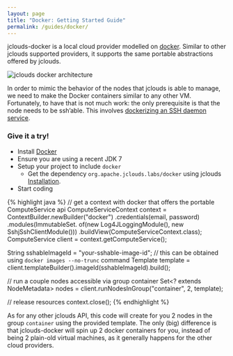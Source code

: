 ```yaml
---
layout: page
title: "Docker: Getting Started Guide"
permalink: /guides/docker/
---
```


jclouds-docker is a local cloud provider modelled on [docker](http://www.docker.io). Similar to other jclouds supported
providers, it supports the same portable abstractions offered by jclouds.

![jclouds docker architecture](/img/jclouds-docker.png)

In order to mimic the behavior of the nodes that jclouds is able to manage, we need to make the Docker containers similar to any other VM.
Fortunately, to have that is not much work: the only prerequisite is that the node needs to be ssh’able. 
This involves [dockerizing an SSH daemon service](https://docs.docker.com/examples/running_ssh_service/).

### Give it a try!

* Install [Docker](http://docs.docker.com/installation/)
* Ensure you are using a recent JDK 7
* Setup your project to include `docker`
	* Get the dependency `org.apache.jclouds.labs/docker` using jclouds [Installation](/start/install).
* Start coding

{% highlight java %}
// get a context with docker that offers the portable ComputeService api
ComputeServiceContext context = ContextBuilder.newBuilder("docker")
                      .credentials(email, password)
                      .modules(ImmutableSet.<Module> of(new Log4JLoggingModule(),
                                                        new SshjSshClientModule()))
                      .buildView(ComputeServiceContext.class);
ComputeService client = context.getComputeService();

String sshableImageId = "your-sshable-image-id"; // this can be obtained using `docker images --no-trunc` command
Template template = client.templateBuilder().imageId(sshableImageId).build();

// run a couple nodes accessible via group container
Set<? extends NodeMetadata> nodes = client.runNodesInGroup("container", 2, template);

// release resources
context.close();
{% endhighlight %}

As for any other jclouds API, this code will create for you 2 nodes in the group `container` using the provided template.
The only (big) difference is that jclouds-docker will spin up 2 docker containers for you, instead of being 2 plain-old virtual machines, as it generally happens for the other cloud providers.
